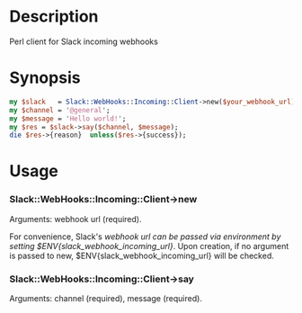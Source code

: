 Description
============
Perl client for Slack incoming webhooks

Synopsis
============
```perl
my $slack   = Slack::WebHooks::Incoming::Client->new($your_webhook_url);
my $channel = '@general';
my $message = 'Hello world!';
my $res = $slack->say($channel, $message);
die $res->{reason}  unless($res->{success});
```
Usage
============
### Slack::WebHooks::Incoming::Client->new ###
Arguments: webhook url (required).

For convenience, Slack's *webhook url can be passed via environment by setting $ENV{slack_webhook_incoming_url}*.
Upon creation, if no argument is passed to new, $ENV{slack_webhook_incoming_url} will be checked. 

### Slack::WebHooks::Incoming::Client->say ###
Arguments: channel (required), message (required).

